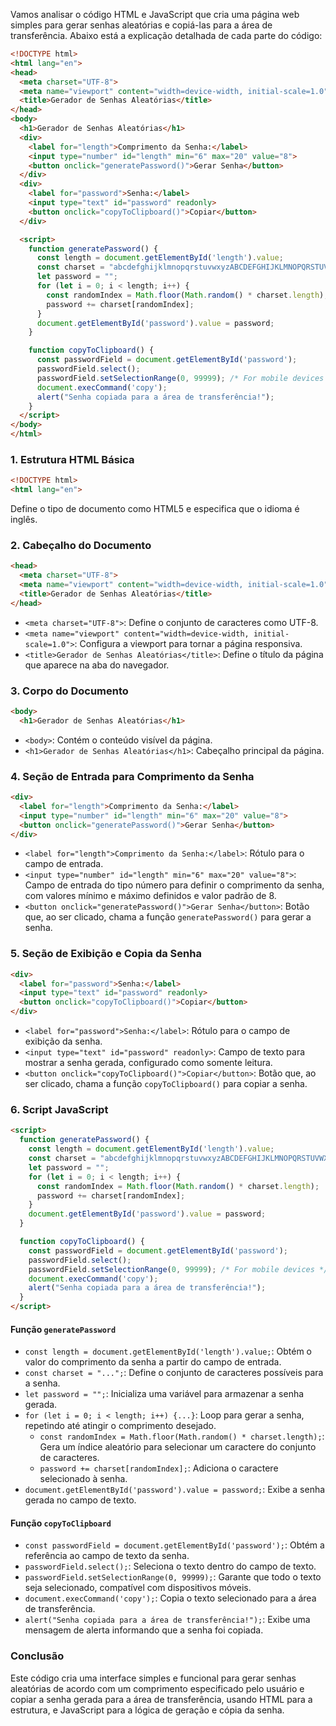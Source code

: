 Vamos analisar o código HTML e JavaScript que cria uma página web simples para gerar senhas aleatórias e copiá-las para a área de transferência. Abaixo está a explicação detalhada de cada parte do código:

```html
<!DOCTYPE html>
<html lang="en">
<head>
  <meta charset="UTF-8">
  <meta name="viewport" content="width=device-width, initial-scale=1.0">
  <title>Gerador de Senhas Aleatórias</title>
</head>
<body>
  <h1>Gerador de Senhas Aleatórias</h1>
  <div>
    <label for="length">Comprimento da Senha:</label>
    <input type="number" id="length" min="6" max="20" value="8">
    <button onclick="generatePassword()">Gerar Senha</button>
  </div>
  <div>
    <label for="password">Senha:</label>
    <input type="text" id="password" readonly>
    <button onclick="copyToClipboard()">Copiar</button>
  </div>

  <script>
    function generatePassword() {
      const length = document.getElementById('length').value;
      const charset = "abcdefghijklmnopqrstuvwxyzABCDEFGHIJKLMNOPQRSTUVWXYZ0123456789!@#$%^&*()_+~`|}{[]:;?><,./-=";
      let password = "";
      for (let i = 0; i < length; i++) {
        const randomIndex = Math.floor(Math.random() * charset.length);
        password += charset[randomIndex];
      }
      document.getElementById('password').value = password;
    }

    function copyToClipboard() {
      const passwordField = document.getElementById('password');
      passwordField.select();
      passwordField.setSelectionRange(0, 99999); /* For mobile devices */
      document.execCommand('copy');
      alert("Senha copiada para a área de transferência!");
    }
  </script>
</body>
</html>
```

### 1. Estrutura HTML Básica
```html
<!DOCTYPE html>
<html lang="en">
```
Define o tipo de documento como HTML5 e especifica que o idioma é inglês.

### 2. Cabeçalho do Documento
```html
<head>
  <meta charset="UTF-8">
  <meta name="viewport" content="width=device-width, initial-scale=1.0">
  <title>Gerador de Senhas Aleatórias</title>
</head>
```
- `<meta charset="UTF-8">`: Define o conjunto de caracteres como UTF-8.
- `<meta name="viewport" content="width=device-width, initial-scale=1.0">`: Configura a viewport para tornar a página responsiva.
- `<title>Gerador de Senhas Aleatórias</title>`: Define o título da página que aparece na aba do navegador.

### 3. Corpo do Documento
```html
<body>
  <h1>Gerador de Senhas Aleatórias</h1>
```
- `<body>`: Contém o conteúdo visível da página.
- `<h1>Gerador de Senhas Aleatórias</h1>`: Cabeçalho principal da página.

### 4. Seção de Entrada para Comprimento da Senha
```html
<div>
  <label for="length">Comprimento da Senha:</label>
  <input type="number" id="length" min="6" max="20" value="8">
  <button onclick="generatePassword()">Gerar Senha</button>
</div>
```
- `<label for="length">Comprimento da Senha:</label>`: Rótulo para o campo de entrada.
- `<input type="number" id="length" min="6" max="20" value="8">`: Campo de entrada do tipo número para definir o comprimento da senha, com valores mínimo e máximo definidos e valor padrão de 8.
- `<button onclick="generatePassword()">Gerar Senha</button>`: Botão que, ao ser clicado, chama a função `generatePassword()` para gerar a senha.

### 5. Seção de Exibição e Copia da Senha
```html
<div>
  <label for="password">Senha:</label>
  <input type="text" id="password" readonly>
  <button onclick="copyToClipboard()">Copiar</button>
</div>
```
- `<label for="password">Senha:</label>`: Rótulo para o campo de exibição da senha.
- `<input type="text" id="password" readonly>`: Campo de texto para mostrar a senha gerada, configurado como somente leitura.
- `<button onclick="copyToClipboard()">Copiar</button>`: Botão que, ao ser clicado, chama a função `copyToClipboard()` para copiar a senha.

### 6. Script JavaScript
```html
<script>
  function generatePassword() {
    const length = document.getElementById('length').value;
    const charset = "abcdefghijklmnopqrstuvwxyzABCDEFGHIJKLMNOPQRSTUVWXYZ0123456789!@#$%^&*()_+~`|}{[]:;?><,./-=";
    let password = "";
    for (let i = 0; i < length; i++) {
      const randomIndex = Math.floor(Math.random() * charset.length);
      password += charset[randomIndex];
    }
    document.getElementById('password').value = password;
  }

  function copyToClipboard() {
    const passwordField = document.getElementById('password');
    passwordField.select();
    passwordField.setSelectionRange(0, 99999); /* For mobile devices */
    document.execCommand('copy');
    alert("Senha copiada para a área de transferência!");
  }
</script>
```

#### Função `generatePassword`
- `const length = document.getElementById('length').value;`: Obtém o valor do comprimento da senha a partir do campo de entrada.
- `const charset = "...";`: Define o conjunto de caracteres possíveis para a senha.
- `let password = "";`: Inicializa uma variável para armazenar a senha gerada.
- `for (let i = 0; i < length; i++) {...}`: Loop para gerar a senha, repetindo até atingir o comprimento desejado.
  - `const randomIndex = Math.floor(Math.random() * charset.length);`: Gera um índice aleatório para selecionar um caractere do conjunto de caracteres.
  - `password += charset[randomIndex];`: Adiciona o caractere selecionado à senha.
- `document.getElementById('password').value = password;`: Exibe a senha gerada no campo de texto.

#### Função `copyToClipboard`
- `const passwordField = document.getElementById('password');`: Obtém a referência ao campo de texto da senha.
- `passwordField.select();`: Seleciona o texto dentro do campo de texto.
- `passwordField.setSelectionRange(0, 99999);`: Garante que todo o texto seja selecionado, compatível com dispositivos móveis.
- `document.execCommand('copy');`: Copia o texto selecionado para a área de transferência.
- `alert("Senha copiada para a área de transferência!");`: Exibe uma mensagem de alerta informando que a senha foi copiada.

### Conclusão
Este código cria uma interface simples e funcional para gerar senhas aleatórias de acordo com um comprimento especificado pelo usuário e copiar a senha gerada para a área de transferência, usando HTML para a estrutura, e JavaScript para a lógica de geração e cópia da senha.
